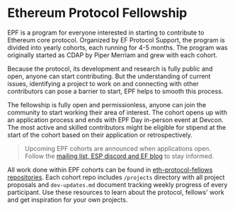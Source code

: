 # Ethereum Protocol Fellowship 

EPF is a program for everyone interested in starting to contribute to Ethereum core protocol. Organized by EF Protocol Support, the program is divided into yearly cohorts, each running for 4-5 months. The program was originally started as CDAP by Piper Merriam and grew with each cohort.

Because the protocol, its development and research is fully public and open, anyone can start contributing. But the understanding of current issues, identifying a project to work on and connecting with other contributors can pose a barrier to start, EPF helps to smooth this process. 

The fellowship is fully open and permissionless, anyone can join the community to start working their area of interest. The cohort opens up with an application process and ends with EPF Day in-person event at Devcon.  The most active and skilled contributors might be eligible for stipend at the start of the cohort based on their application or retrospectively. 

> Upcoming EPF cohorts are announced when applications open. Follow the [mailing list, ESP discord and EF blog](/eps/intro.md#important-links) to stay informed. 

All work done within EPF cohorts can be found in [eth-protocol-fellows repositories](https://github.com/orgs/eth-protocol-fellows/repositories). Each cohort repo includes `/projects` directory with all project proposals and `dev-updates.md` document tracking weekly progress of every participant. Use these resources to learn about the protocol, fellows' work and get inspiration for your own projects. 